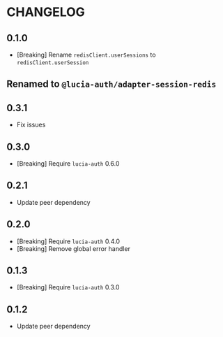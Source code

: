 # CHANGELOG

## 0.1.0

- [Breaking] Rename `redisClient.userSessions` to `redisClient.userSession`

## Renamed to `@lucia-auth/adapter-session-redis`

## 0.3.1

- Fix issues

## 0.3.0

- [Breaking] Require `lucia-auth` 0.6.0

## 0.2.1

- Update peer dependency

## 0.2.0

- [Breaking] Require `lucia-auth` 0.4.0
- [Breaking] Remove global error handler

## 0.1.3

- [Breaking] Require `lucia-auth` 0.3.0

## 0.1.2

- Update peer dependency
